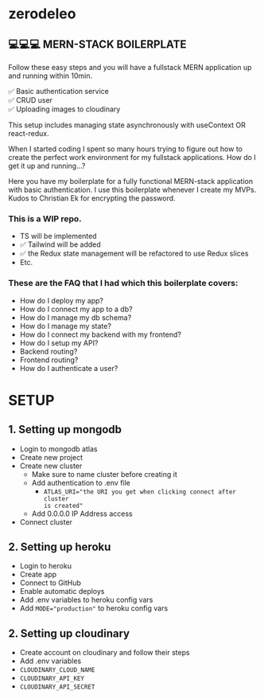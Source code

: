 # zerodeleo
## 💻💻💻 MERN-STACK BOILERPLATE
Follow these easy steps and you will have a fullstack MERN application up and running within 10min.

✅ Basic authentication service <br/>
✅ CRUD user <br/>
✅ Uploading images to cloudinary

This setup includes managing state asynchronously with useContext OR react-redux.

When I started coding I spent so many hours trying to figure out how to create the perfect work environment for my fullstack applications. How do I get it up and running...?

Here you have my boilerplate for a fully functional MERN-stack application with basic authentication. I use this boilerplate whenever I create my MVPs.
Kudos to Christian Ek for encrypting the password.

### This is a WIP repo.
- TS will be implemented
- ✅ Tailwind will be added
- ✅ the Redux state management will be refactored to use Redux slices
- Etc.

### These are the FAQ that I had which this boilerplate covers:
- How do I deploy my app?
- How do I connect my app to a db?
- How do I manage my db schema?
- How do I manage my state?
- How do I connect my backend with my frontend?
- How do I setup my API?
- Backend routing?
- Frontend routing?
- How do I authenticate a user?

# SETUP
## 1. Setting up mongodb
- Login to mongodb atlas
- Create new project
- Create new cluster
    - Make sure to name cluster before creating it
    - Add authentication to .env file
        - <code>ATLAS_URI="the URI you get when clicking connect after cluster is created"</code>
    - Add 0.0.0.0 IP Address access
- Connect cluster    
## 2. Setting up heroku
- Login to heroku
- Create app
- Connect to GitHub
- Enable automatic deploys
- Add .env variables to heroku config vars
- Add <code>MODE="production"</code> to heroku config vars
## 2. Setting up cloudinary
- Create account on cloudinary and follow their steps
- Add .env variables
- <code>CLOUDINARY_CLOUD_NAME</code>
- <code>CLOUDINARY_API_KEY</code>
- <code>CLOUDINARY_API_SECRET</code>

